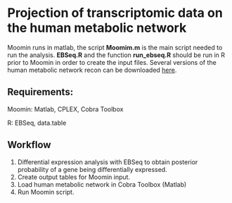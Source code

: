 # Projection of transcriptomic data on the human metabolic network

Moomin runs in matlab, the script **Moomim.m** is the main script needed to run the analysis.
**EBSeq.R** and the function **run_ebseq.R** should be run in R prior to Moomin in order to create the input files.
Several versions of the human metabolic network recon can be downloaded [here](https://www.vmh.life/#downloadview).

## Requirements: 
Moomin: Matlab, CPLEX, Cobra Toolbox

R: EBSeq, data.table

## Workflow
1. Differential expression analysis with EBSeq to obtain posterior probability of a gene being differentially expressed.
2. Create output tables for Moomin input.
3. Load human metabolic network in Cobra Toolbox (Matlab)
4. Run Moomin script.
